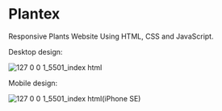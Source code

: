 # Plantex
Responsive Plants Website Using HTML, CSS and JavaScript.

Desktop design:

![127 0 0 1_5501_index html](https://user-images.githubusercontent.com/95019708/171370938-8645538f-b768-43ff-a1cf-44ccb7132624.png)

Mobile design:

![127 0 0 1_5501_index html(iPhone SE)](https://user-images.githubusercontent.com/95019708/171371063-815477e0-fca3-42b7-837e-f0bb18ea746a.png)
